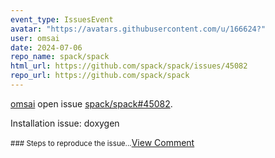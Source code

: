 ```yaml
---
event_type: IssuesEvent
avatar: "https://avatars.githubusercontent.com/u/166624?"
user: omsai
date: 2024-07-06
repo_name: spack/spack
html_url: https://github.com/spack/spack/issues/45082
repo_url: https://github.com/spack/spack
---
```


<a href='https://github.com/omsai' target='_blank'>omsai</a> open issue <a href='https://github.com/spack/spack/issues/45082' target='_blank'>spack/spack#45082</a>.

<p>Installation issue: doxygen</p><small>### Steps to reproduce the issue...</small><a href='https://github.com/spack/spack/issues/45082' target='_blank'>View Comment</a>